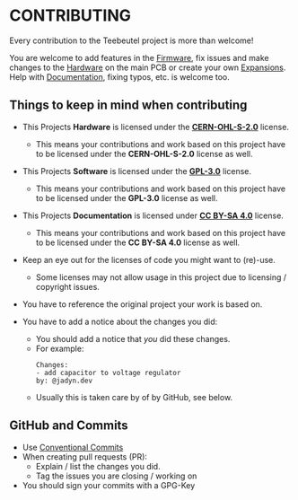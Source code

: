 # CONTRIBUTING

Every contribution to the Teebeutel project is more than welcome!

You are welcome to add features in the [Firmware](https://https://github.com/entropia/Teebeutel-Firmware), fix issues and make changes to the [Hardware](https://https://github.com/entropia/Teebeutel-Hardware) on the main PCB or create your own [Expansions](https://https://github.com/entropia/Teebeutel-Expansion). Help with [Documentation](https://github.com/entropia/Teebeutel-Documentation), fixing typos, etc. is welcome too.

## Things to keep in mind when contributing

- This Projects **Hardware** is licensed under the **[CERN-OHL-S-2.0](https://https://ohwr.org/project/cernohl/wikis/Documents/CERN-OHL-version-2)** license. 
  - This means your contributions and work based on this project have to be licensed under the **CERN-OHL-S-2.0** license as well.
- This Projects **Software** is licensed under the **[GPL-3.0](https://www.gnu.org/licenses/gpl-3.0.en.html)** license.
  - This means your contributions and work based on this project have to be licensed under the **GPL-3.0** license as well.
- This Projects **Documentation** is licensed under **[CC BY-SA 4.0](https://creativecommons.org/licenses/by-sa/4.0/)** license.
  - This means your contributions and work based on this project have to be licensed under the **CC BY-SA 4.0** license as well.



- Keep an eye out for the licenses of code you might want to (re)-use.
  - Some licenses may not allow usage in this project due to licensing / copyright issues.
- You have to reference the original project your work is based on.
- You have to add a notice about the changes you did:
  - You should add a notice that *you* did these changes.
  - For example:
    ```
    Changes:
    - add capacitor to voltage regulator
    by: @jadyn.dev
    ```
  - Usually this is taken care by of by GitHub, see below.

## GitHub and Commits

- Use [Conventional Commits](https://www.conventionalcommits.org)
- When creating pull requests (PR):
  - Explain / list the changes you did.
  - Tag the issues you are closing / working on
- You should sign your commits with a GPG-Key
